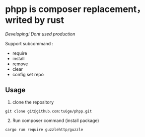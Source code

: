 # phpp is composer replacement， writed by rust

*Developing! Dont used production*


Support subcommand :

- require
- install
- remove
- clear
- config set repo


## Usage
1. clone the repository
```
git clone git@github.com:tu6ge/phpp.git
```

2. Run composer command (install package)
```
cargo run require guzzlehttp/guzzle
```